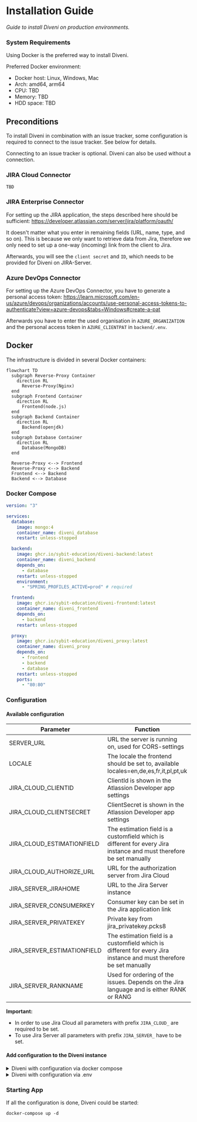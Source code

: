 # Installation Guide

*Guide to install Diveni on production environments.*

### System Requirements

Using Docker is the preferred way to install Diveni.

Preferred Docker environment: 

* Docker host: Linux, Windows, Mac
* Arch: amd64, arm64
* CPU: TBD
* Memory: TBD
* HDD space: TBD

## Preconditions

To install Diveni in combination with an issue tracker, some configuration is required to
connect to the issue tracker. See below for details.

Connecting to an issue tracker is optional. Diveni can also be used without a connection.

### JIRA Cloud Connector

```
TBD
```

### JIRA Enterprise Connector

For setting up the JIRA application, the steps described here should be sufficient:
<https://developer.atlassian.com/server/jira/platform/oauth/>

It doesn't matter what you enter in remaining fields (URL, name, type, and so on).
This is because we only want to retrieve data from Jira, therefore we only need to set up a
one-way (incoming) link from the client to Jira.

Afterwards, you will see the `client secret` and `ID`, which needs to be provided for Diveni on
JIRA-Server.

### Azure DevOps Connector

For setting up the Azure DevOps Connector, you have to generate a personal access token:
<https://learn.microsoft.com/en-us/azure/devops/organizations/accounts/use-personal-access-tokens-to-authenticate?view=azure-devops&tabs=Windows#create-a-pat>

Afterwards you have to enter the used organisation in `AZURE_ORGANIZATION` and the personal access token in `AZURE_CLIENTPAT` in `backend/.env`.

## Docker

The infrastructure is divided in several Docker containers:

```mermaid
flowchart TD
  subgraph Reverse-Proxy Container
    direction RL
      Reverse-Proxy(Nginx)
  end  
  subgraph Frontend Container
    direction RL
      Frontend(node.js)
  end
  subgraph Backend Container
    direction RL
      Backend(openjdk)
  end
  subgraph Database Container
    direction RL
      Database(MongoDB)
  end  

  Reverse-Proxy <--> Frontend
  Reverse-Proxy <--> Backend  
  Frontend <--> Backend
  Backend <--> Database
````

### Docker Compose 

```yaml
version: "3"

services:
  database:
    image: mongo:4
    container_name: diveni_database
    restart: unless-stopped

  backend:
    image: ghcr.io/sybit-education/diveni-backend:latest
    container_name: diveni_backend
    depends_on:
      - database
    restart: unless-stopped
    environment:
      - "SPRING_PROFILES_ACTIVE=prod" # required

  frontend:
    image: ghcr.io/sybit-education/diveni-frontend:latest
    container_name: diveni_frontend
    depends_on:
      - backend
    restart: unless-stopped

  proxy:
    image: ghcr.io/sybit-education/diveni_proxy:latest
    container_name: diveni_proxy
    depends_on:
      - frontend
      - backend
      - database
    restart: unless-stopped
    ports:
      - "80:80"

```

### Configuration
#### Available configuration
| Parameter | Function | default value |
|---|---|---|
| SERVER_URL | URL the server is running on, used for CORS-settings | null |
| LOCALE | The locale the frontend should be set to, available locales=en,de,es,fr,it,pl,pt,uk | en |
| JIRA_CLOUD_CLIENTID | ClientId is shown in the Atlassion Developer app settings | null |
| JIRA_CLOUD_CLIENTSECRET | ClientSecret is shown in the Atlassion Developer app settings | null |
| JIRA_CLOUD_ESTIMATIONFIELD | The estimation field is a customfield which is different for every Jira instance and must therefore be set manually | customfield_10016 |
| JIRA_CLOUD_AUTHORIZE_URL | URL for the authorization server from Jira Cloud | null |
| JIRA_SERVER_JIRAHOME | URL to the Jira Server instance | null |
| JIRA_SERVER_CONSUMERKEY | Consumer key can be set in the Jira application link | OauthKey |
| JIRA_SERVER_PRIVATEKEY | Private key from jira_privatekey.pcks8 | null |
| JIRA_SERVER_ESTIMATIONFIELD | The estimation field is a customfield which is different for every Jira instance and must therefore be set manually | customfield_10111 |
| JIRA_SERVER_RANKNAME | Used for ordering of the issues. Depends on the Jira language and is either RANK or RANG | RANK |

**Important:**
* In order to use Jira Cloud all parameters with prefix `JIRA_CLOUD_` are required to be set.
* To use Jira Server all parameters with prefix `JIRA_SERVER_` have to be set.


#### Add configuration to the Diveni instance
<details>
<summary>Diveni with configuration via docker compose</summary>

Update Docker Compose to environment variables
```yaml
[...]
  backend:
    image: ghcr.io/sybit-education/diveni-backend:latest
    container_name: diveni_backend
    depends_on:
      - database
    restart: unless-stopped
    environment:
      - "SPRING_PROFILES_ACTIVE=prod" # required
      - "SERVER_URL=http://localhost:8080"
      - "LOCALE=en"
      - "JIRA_CLOUD_CLIENTID=[xxx]"
      - "JIRA_CLOUD_CLIENTSECRET=[xxx]"
      - "JIRA_CLOUD_ESTIMATIONFIELD=customfield_10016"
      - "JIRA_CLOUD_AUTHORIZE_URL=https://auth.atlassian.com"
      - "JIRA_SERVER_JIRAHOME=https://jira.company.com"
      - "JIRA_SERVER_CONSUMERKEY=OauthKey"
      - "JIRA_SERVER_PRIVATEKEY=[xxx]"
      - "JIRA_SERVER_ESTIMATIONFIELD=customfield_10152"
      - "JIRA_SERVER_RANKNAME=RANG"
[...]
```

</details>

<details>
<summary>Diveni with configuration via .env</summary>

To configure your local environment, you have to add your configuration to `/backend/.env`

See below for example:
```properties 
#URL the server is running on
SERVER_URL=http://localhost:8080

#The locale the frontend should be set to
LOCALE=en

#ClientId and ClientSecret are shown in the Atlassian Developer app settings
JIRA_CLOUD_CLIENTID=[xxx]
JIRA_CLOUD_CLIENTSECRET=[xxx]

#URL for the authorization server
JIRA_CLOUD_AUTHORIZE_URL=https://auth.atlassian.com/authorize?...

#The estimation field is a customfield which is different for every Jira instance and must therefore be set manually
JIRA_CLOUD_ESTIMATIONFIELD=customfield_10016

#URL to the Jira Server instance
JIRA_SERVER_JIRAHOME=https://jira.company.com

#Consumer key can be set in the Jira application link
JIRA_SERVER_CONSUMERKEY=OauthKey

#Private key from jira_privatekey.pcks8
JIRA_SERVER_PRIVATEKEY=[xxx]

#The estimation field is a customfield which is different for every Jira instance and must therefore be set manually
JIRA_SERVER_ESTIMATIONFIELD=customfield_10152

#Used for correct sortation of the issues. Depends on the Jira language e.g. RANK or RANG
JIRA_SERVER_RANKNAME=RANG
```
Copy the configured file to `/backend/.env`

Update Docker Compose to use .env

```yaml
[...]
  backend:
    image: ghcr.io/sybit-education/diveni-backend:latest
    container_name: diveni_backend
    depends_on:
      - database
    restart: unless-stopped
    environment:
      - "SPRING_PROFILES_ACTIVE=prod" # required
    env_file:
      - ./backend/.env
[...]
```

</details>


### Starting App 

If all the configuration is done, Diveni could be started:

```shell
docker-compose up -d
```
